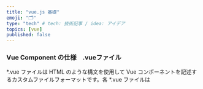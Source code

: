 ```yaml
---
title: "vue.js 基礎"
emoji: "🗂"
type: "tech" # tech: 技術記事 / idea: アイデア
topics: [vue]
published: false
---
```

### Vue Component の仕様　.vueファイル
*.vue ファイルは HTML のような構文を使用して Vue コンポーネントを記述するカスタムファイルフォーマットです。各 *.vue ファイルは <template>、<script>、<style> の三つのトップレベル言語のブロックで構成されています。
https://vue-loader-v14.vuejs.org/ja/start/spec.html

1. template内には 
実際に表示させる処理
## ディレクティブ
Vue.jsでは標準のHTMLに対して独自の属性を追加することで、属性の値の変化に応じた DOM操作 を行う。
v- から始まるこの特別な属性のことを **ディレクティブ** と呼ぶ
### 条件付きレンダリング(v-if/v-show)
テンプレート内の表示・非表示を切り替えたい時に使う
指定した値がtrueであればその要素は表示され、falseであれば表示されない
```html:<div id="app">
  <p v-if ="isShow">表示されています</p>
  <p v-else>隠し要素が表示されています。</p>
</div>
```
```app.js:app.js
new Vue({
   el:'#app',
   data:{
    isShow:true
   }
})
```
### v-ifとv-showの違い
共に要素の表示の切り替えを行うが、どう実現しているかが違う。
```
v-show: スタイルのdisplayプロパティの値を切り替えている

v-if: 式の結果に応じてDOM要素を追加・削除
紐づけられた変数の真偽値によって指定されているHTML要素の有無を動的に切り替えることができる。
```
使い分けの基準は
切り替えの頻度と初期表示のコスト
スタイルの操作よりもDOM操作の方がレンダリングコストが高くなる
頻繁に式の条件結果が変わる場合はv-showを使うべき（一般的には

## バインディング
### v-bind 
特定の条件が成立する時にUIの見た目を変える、例えば
フォームに不正な値が入力された時に赤く表示するなど、そんな時に使う。

動的に切り替えたい属性に切り替えるための変数を紐づけしておくだけでこれらを実現してくれる

```html:
v-bind:属性名="データを展開した属性値"
v-bind:class="オブジェクト・配列"
v-bind:style="オブジェクト・配列"

// 省略
v-bind:属性名　→ :属性名
```

input要素のvalue属性を紐付ける場合はv-modelを用いると便利である。
### v-bind:class
以下の場合、canBuyが偽であるならclassの属性がerrorに
```html:
<p v-bind:class ="{error: !canBuy"}>
  500円以上から購入できます
</p>
```
大規模になるにつれプロパティの数や値の式が複雑になりメンテナンスが困難に。
その場合、テンプレートに直接記述するのではなく算出プロパティとしてVueインスタンスに移すべし
```js:
computed: {
  errorMessageClass: function () {
    return {
      error: ! this.canBuy
    }
  }
}
```
```html:
<p v-bind:class="errorMessageClass">
  500円以上から購入できます
</p>
```
### v-bind:style
```js:computed内
errorMessageStyle: function () {
  return {
    border: this.canBuy ? '' '1px solid red',
    color: this.canBuy ? '' : 'red'
  }
}
```
```html:
<p :style="errorMessageStyle">
  500円以上から交流できます
</p>
```



@click
v-else
### v-model ディレクティブ
入力された値を指定したデータの値に格納するディレクティブ

v-modelディレクティブはユニークな機能ではなく、v-bindディレクティブとv-onディレクティブの機能をまとめて双方向のデータバインディングを実現している糖衣構文（記法を簡略なものにした構文）です。input要素などのvalue属性をv-bindでバインディングし、changeイベントに対してVueの変数にvalue属性の値を代入することで実装できます

v-modelディレクティブを用いることでユーザーが入力した値をVueで取得することができます。
テキスト以外のインプット要素やセレクトボックスからも同様にユーザーが入力した値を取得することができます。
v-modeディレクティブlはv-bindディレクティブとv-onディレクティブの機能を合わせた糖衣構文である。
### v-on 
ボタンを押すと文字の色や大きさを変えたり、要素の表示の切り替えをする
2. script内
import
export() {
    computed: {
        //上と
        apiStatus () {
        return this.$store.state.auth.apiStatus
        },
        //下は同じ（だが必要：import { mapState } fro'vuex'）
        ...mapState({
    　　apiStatus: state => state.auth.apiStatus,
    }

    methods:
}

DOM操作

### computed　算出プロパティ
データそのものに何らかの処理を加えたものをプロパティにしたい時に使う
```js:
computed: {
   ここに算出プロパティ名を記述: function () {
      ここに処理内容を記述
      return ここに処理後の表示させる値を記述
 }
}
```
```js:
var vm = new Vue({
  el: '#example',
  data: {
    firstNum:3,
    secondNum:4
  },
  computed: {
    // 算出 getter 関数
   resultNum: function () {
      // `this` は vm インスタンスを指します
      return this.firstNum * this.secondNum
    }
  }
})
```
```html:
<div id="example">
  <p>{{ resultNum }}</p> 
</div>
```
12と表示
### watch　プロパティ
データの変更を監視して、それをトリガーに非同期処理や複雑な処理を行う必要がある時に使えるのが、watchプロパティ(監視プロパティ)
```js:
watch:  {
   変更を監視するプロパティ名を記述: {
     handler: function (変更後の値, 変更前の値) {
       ここに処理内容を記述
   },
     [deep: 真偽値,]
     [immediate: 真偽値,]
 }
}
```
deep(任意) : trueの場合、監視するプロパティがオブジェクトの場合ネストされた値の変更も検知します。2.2項で詳しく扱います。
immediate(任意) : trueの場合、初期読み込み時にも呼び出します

このようにdeep、immediateのそれぞれをオブジェクトのキーと真偽値で表現し、コールバック関数をhandlerで記述します。
```js:
var vm = new Vue({
 el: '#example',
 data: {
   firstNum: 3,
   secondNum: 4,
   resultNum: 12,
 },
 watch: {
   firstNum: function (val) {
     // `this` は vm インスタンスを指します
     this.resultNum = val * this.secondNum;
   },
   secondNum: function (val) {
     this.resultNum = this.firstNum * val;
   }
 }
})
```
watchプロパティを使うべき場合
computedプロパティでは処理できない非同期通信などの複雑な処理を行う場合
更新前と更新後の値を使う場合
処理を実行しても、データは返さない場合

### methods　プロパティ
computedプロパティ内に記述していた関数をmethodsプロパティに記述し、テンプレート構文でその関数を呼び出すだけ。
```js:
var vm = new Vue({
  el: '#example',
  data: {
    firstNum:3,
    secondNum:4
  },
  methods: {
    // 算出 getter 関数
   calcNum: function () {
      // `this` は vm インスタンスを指します
      return this.firstNum * this.secondNum
    }
  }
})
```
```html:
<div id="example">
  <p>{{ calcNum() }}</p> 
</div>
```
。pタグの要素には常に、calcNumの計算結果の戻り値が表示されるようになります。（methodsプロパティを用いているので必ず()をつけることに注意しましょう。）

methodsプロパティはv-onのハンドラ関数としても利用できるなどの汎用性の高さがメリットとしてあげられます。

computedプロパティは関数内の変数に変更があるときだけ再計算されます。変更がない場合はキャッシュが利用されるため、余計な計算を行うことがなくなるのがメリットです。

データに何かしらの処理を加えてから表示させたい際はcomputedプロパティを用いる。
記述方法はcomputedプロパティ内の関数名と処理内容と戻り値を定義するだけ。
watchプロパティに比べて記述が簡潔で可読性も高い。
methodsプロパティと異なり、キャッシュの利用があるため、関連する変数が変更される場合のみ、関数が実行される。
computedプロパティはライフサイクルダイアグラムでmountedよりも前に位置付けられるので注意する必要がある。

### props プロパティ
親インスタンスから子インスタンス(コンポーネント)へデータを受け渡す時に重要になるのがpropsプロパティ
propsを用いれば親から子への単一方向のデータの流れを実現でき、データの流れを把握しやすくなる

重要なのが
子のscriptタグ内（js記述部分）のpropsで、親から受け取るプロパティ名を列挙
親のtemplateタグ内（html記述部分）で、子の呼び出しとデータの受け渡し

propsの書き方は、文字列の配列かオブジェクトの配列。
propsでの命名においてキャメルケースを用いた場合には、親のhtmlではケバブケースにする必要がある。

```
